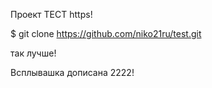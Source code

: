 Проект ТЕСТ https!

$ git clone https://github.com/niko21ru/test.git


так лучше!

Всплывашка дописана 2222!
